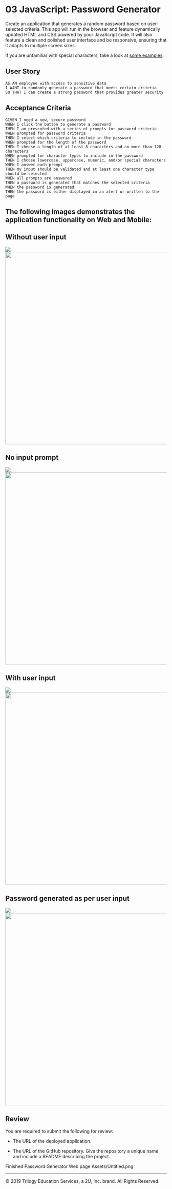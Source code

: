 # 03 JavaScript: Password Generator

Create an application that generates a random password based on user-selected criteria. This app will run in the browser and feature dynamically updated HTML and CSS powered by your JavaScript code. It will also feature a clean and polished user interface and be responsive, ensuring that it adapts to multiple screen sizes.

If you are unfamiliar with special characters, take a look at [some examples](https://www.owasp.org/index.php/Password_special_characters).

## User Story

```
AS AN employee with access to sensitive data
I WANT to randomly generate a password that meets certain criteria
SO THAT I can create a strong password that provides greater security
```

## Acceptance Criteria

```
GIVEN I need a new, secure password
WHEN I click the button to generate a password
THEN I am presented with a series of prompts for password criteria
WHEN prompted for password criteria
THEN I select which criteria to include in the password
WHEN prompted for the length of the password
THEN I choose a length of at least 8 characters and no more than 128 characters
WHEN prompted for character types to include in the password
THEN I choose lowercase, uppercase, numeric, and/or special characters
WHEN I answer each prompt
THEN my input should be validated and at least one character type should be selected
WHEN all prompts are answered
THEN a password is generated that matches the selected criteria
WHEN the password is generated
THEN the password is either displayed in an alert or written to the page
```

## The following images demonstrates the application functionality on Web and Mobile:

## Without user input
![](Assets/Untitled.png)
<img src="Assets/image1.png" height="600">

## No input prompt
![](Assets/NoInputPrompt-Web.png)
<img src="Assets/image2.png" height="600">

## With user input
![](Assets/WithInput-Web.png)
<img src="Assets/image3.png" height="600">

## Password generated as per user input
![](Assets/PwdResult-Web.png)
<img src="Assets/image4.png" height="600">

## Review

You are required to submit the following for review:

* The URL of the deployed application.

* The URL of the GitHub repository. Give the repository a unique name and include a README describing the project.

Finished Password Generator Web page
Assets/Untitled.png


- - -
© 2019 Trilogy Education Services, a 2U, Inc. brand. All Rights Reserved.
